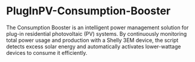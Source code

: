 # PlugInPV-Consumption-Booster
The Consumption Booster is an intelligent power management solution for plug-in residential photovoltaic (PV) systems. By continuously monitoring total power usage and production with a Shelly 3EM device, the script detects excess solar energy and automatically activates lower-wattage devices to consume it efficiently.

